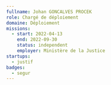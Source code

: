 ```yaml
---
fullname: Johan GONCALVES PROCEK
role: Chargé de déploiement
domaine: Déploiement
missions:
  - start: 2022-04-13
    end: 2022-09-30
    status: independent
    employer: Ministère de la Justice
startups:
  - justif
badges:
  - segur
---
```



